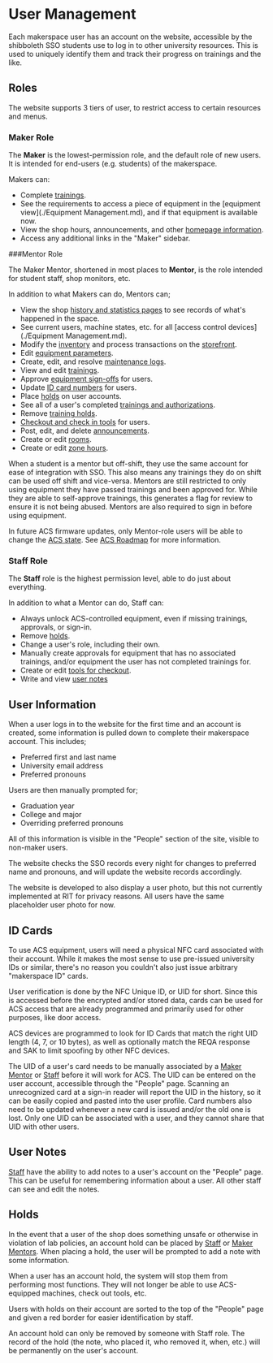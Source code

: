 # User Management

Each makerspace user has an account on the website, accessible by the shibboleth SSO students use to log in to other university resources. This is used to uniquely identify them and track their progress on trainings and the like.

## Roles

The website supports 3 tiers of user, to restrict access to certain resources and menus.

### Maker Role

The **Maker** is the lowest-permission role, and the default role of new users. It is intended for end-users (e.g. students) of the makerspace. 

Makers can:

* Complete [trainings](./Trainings.md).
* See the requirements to access a piece of equipment in the [equipment view](./Equipment Management.md), and if that equipment is available now.
* View the shop hours, announcements, and other [homepage information](./Homepage.md).
* Access any additional links in the "Maker" sidebar.

###Mentor Role

The Maker Mentor, shortened in most places to **Mentor**, is the role intended for student staff, shop monitors, etc.

In addition to what Makers can do, Mentors can;

* View the shop [history and statistics pages](./History%20&%20Statistics.md) to see records of what's happened in the space.
* See current users, machine states, etc. for all [access control devices](./Equipment Management.md).
* Modify the [inventory](./Inventory%20&%20Sales.md) and process transactions on the [storefront](./Inventory%20&%20Sales.md).
* Edit [equipment parameters](./Equipment%20Management.md).
* Create, edit, and resolve [maintenance logs](./Equipment%20Management.md#maintenance-logs).
* View and edit [trainings](./Trainings.md).
* Approve [equipment sign-offs](./Trainings.md#staff-approval) for users.
* Update [ID card numbers](#id-cards) for users.
* Place [holds](#holds) on user accounts.
* See all of a user's completed [trainings and authorizations](./Trainings.md).
* Remove [training holds](./Trainings.md#training-holds).
* [Checkout and check in tools](./Tool%20Checkout.md) for users.
* Post, edit, and delete [announcements](./Homepage.md#announcements).
* Create or edit [rooms](./Equipment%20Management.md#rooms-and-zones).
* Create or edit [zone hours](./Homepage.md#open-hours).

When a student is a mentor but off-shift, they use the same account for ease of integration with SSO. This also means any trainings they do on shift can be used off shift and vice-versa. Mentors are still restricted to only using equipment they have passed trainings and been approved for. While they are able to self-approve trainings, this generates a flag for review to ensure it is not being abused. Mentors are also required to sign in before using equipment. 

In future ACS firmware updates, only Mentor-role users will be able to change the [ACS state](../ACS%20Hardware/ACS%20Core.md#acs-state). See [ACS Roadmap](../ACS%20Hardware/index.md#roadmap) for more information.

### Staff Role

The **Staff** role is the highest permission level, able to do just about everything.

In addition to what a Mentor can do, Staff can:

* Always unlock ACS-controlled equipment, even if missing trainings, approvals, or sign-in.
* Remove [holds](#holds).
* Change a user's role, including their own.
* Manually create approvals for equipment that has no associated trainings, and/or equipment the user has not completed trainings for.
* Create or edit [tools for checkout](./Tool%20Checkout.md).
* Write and view [user notes](#user-notes)

## User Information

When a user logs in to the website for the first time and an account is created, some information is pulled down to complete their makerspace account. This includes;

* Preferred first and last name
* University email address
* Preferred pronouns

Users are then manually prompted for;

* Graduation year
* College and major
* Overriding preferred pronouns

All of this information is visible in the "People" section of the site, visible to non-maker users.

The website checks the SSO records every night for changes to preferred name and pronouns, and will update the website records accordingly.

The website is developed to also display a user photo, but this not currently implemented at RIT for privacy reasons. All users have the same placeholder user photo for now.

## ID Cards

To use ACS equipment, users will need a physical NFC card associated with their account. While it makes the most sense to use pre-issued university IDs or similar, there's no reason you couldn't also just issue arbitrary "makerspace ID" cards. 

User verification is done by the NFC Unique ID, or UID for short. Since this is accessed before the encrypted and/or stored data, cards can be used for ACS access that are already programmed and primarily used for other purposes, like door access.

ACS devices are programmed to look for ID Cards that match the right UID length (4, 7, or 10 bytes), as well as optionally match the REQA response and SAK to limit spoofing by other NFC devices. 

The UID of a user's card needs to be manually associated by a [Maker Mentor](#mentor-role) or [Staff](#staff-role) before it will work for ACS. The UID can be entered on the user account, accessible through the "People" page. Scanning an unrecognized card at a sign-in reader will report the UID in the history, so it can be easily copied and pasted into the user profile. Card numbers also need to be updated whenever a new card is issued and/or the old one is lost. Only one UID can be associated with a user, and they cannot share that UID with other users.

## User Notes

[Staff](#staff-role) have the ability to add notes to a user's account on the "People" page. This can be useful for remembering information about a user. All other staff can see and edit the notes. 

## Holds

In the event that a user of the shop does something unsafe or otherwise in violation of lab policies, an account hold can be placed by [Staff](#staff-role) or [Maker Mentors](#mentor-role). When placing a hold, the user will be prompted to add a note with some information. 

When a user has an account hold, the system will stop them from performing most functions. They will not longer be able to use ACS-equipped machines, check out tools, etc. 

Users with holds on their account are sorted to the top of the "People" page and given a red border for easier identification by staff.

An account hold can only be removed by someone with Staff role. The record of the hold (the note, who placed it, who removed it, when, etc.) will be permanently on the user's account.